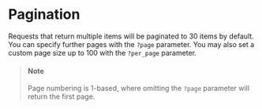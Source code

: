 # Pagination

Requests that return multiple items will be paginated to 30 items by default. You can specify further pages with the `?page` parameter. You may also set a custom page size up to 100 with the `?per_page` parameter.

> #### Note
> Page numbering is 1-based, where omitting the `?page` parameter will return the first page.
